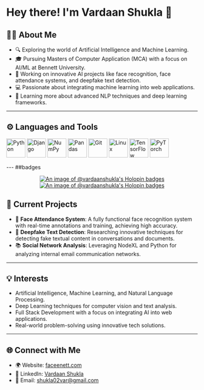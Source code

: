 # Hey there! I'm Vardaan Shukla 👋

## 🙋‍♂️ About Me
- 🔍 Exploring the world of Artificial Intelligence and Machine Learning.
- 🎓 Pursuing Masters of Computer Application (MCA) with a focus on AI/ML at Bennett University.
- 🧠 Working on innovative AI projects like face recognition, face attendance systems, and deepfake text detection.
- 💻 Passionate about integrating machine learning into web applications.
- 🌱 Learning more about advanced NLP techniques and deep learning frameworks.

---

## ⚙️ Languages and Tools
<p>
<img src="https://upload.wikimedia.org/wikipedia/commons/c/c3/Python-logo-notext.svg" alt="Python" width="50"/>
    <img src="https://static.djangoproject.com/img/logos/django-logo-negative.svg" alt="Django" width="50"/>
    <img src="https://upload.wikimedia.org/wikipedia/commons/3/31/NumPy_logo_2020.svg" alt="NumPy" width="50"/>
    <img src="https://upload.wikimedia.org/wikipedia/commons/e/ed/Pandas_logo.svg" alt="Pandas" width="50"/>
    <img src="https://upload.wikimedia.org/wikipedia/commons/e/e0/Git-logo.svg" alt="Git" width="50"/>
    <img src="https://upload.wikimedia.org/wikipedia/commons/3/35/Tux.svg" alt="Linux" width="50"/>
    <img src="https://upload.wikimedia.org/wikipedia/commons/2/2d/Tensorflow_logo.svg" alt="TensorFlow" width="50"/>
    <img src="https://upload.wikimedia.org/wikipedia/commons/1/10/PyTorch_logo_icon.svg" alt="PyTorch" width="50"/>
    
</p>
---
##badges
<p align="center">
    <a href="https://holopin.io/@vardaanshukla">
        <img src="https://holopin.me/vardaanshukla" alt="An image of @vardaanshukla's Holopin badges" />
    </a>
    <a href="https://holopin.io/@vardaanshukla">
        <img src="https://holopin.me/vardaanshukla" alt="An image of @vardaanshukla's Holopin badges" />
    </a>
</p>

## 🚀 Current Projects
- 🌟 **Face Attendance System**: A fully functional face recognition system with real-time annotations and training, achieving high accuracy.
- 📝 **Deepfake Text Detection**: Researching innovative techniques for detecting fake textual content in conversations and documents.
- 📚 **Social Network Analysis**: Leveraging NodeXL and Python for analyzing internal email communication networks.

---

## 💡 Interests
- Artificial Intelligence, Machine Learning, and Natural Language Processing.
- Deep Learning techniques for computer vision and text analysis.
- Full Stack Development with a focus on integrating AI into web applications.
- Real-world problem-solving using innovative tech solutions.

---

## 🌐 Connect with Me
- 🌍 Website: [faceenett.com](http://faceenett.com)
- 💼 LinkedIn: [Vardaan Shukla](https://www.linkedin.com/in/vardaan-shukla-0a9a4b208/)
- 📧 Email: shukla02var@gmail.com

